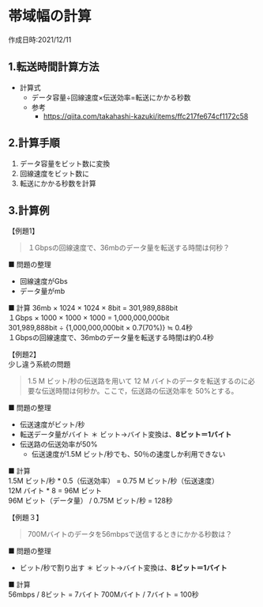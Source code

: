 # 帯域幅の計算
作成日時:2021/12/11

## 1.転送時間計算方法
* 計算式
  *  データ容量÷回線速度×伝送効率=転送にかかる秒数
  * 参考
    * https://qiita.com/takahashi-kazuki/items/ffc217fe674cf1172c58

## 2.計算手順
1. データ容量をビット数に変換
2. 回線速度をビット数に
3. 転送にかかる秒数を計算

## 3.計算例
【例題1】
> １Gbpsの回線速度で、36mbのデータ量を転送する時間は何秒？

■ 問題の整理
- 回線速度がGbs
- データ量がmb

■ 計算
36mb × 1024 × 1024 × 8bit = 301,989,888bit  
１Gbps × 1000 × 1000 × 1000 = 1,000,000,000bit  
301,989,888bit ÷ {1,000,000,000bit × 0.7(70%)} ≒ 0.4秒  
１Gbpsの回線速度で、36mbのデータ量を転送する時間は約0.4秒  

【例題2】  
少し違う系統の問題

> 1.5 M ビット/秒の伝送路を用いて 12 M バイトのデータを転送するのに必要な伝送時間は何秒か。ここで，伝送路の伝送効率を 50%とする。

■ 問題の整理
- 伝送速度がビット/秒
- 転送データ量がバイト
＊ ビット→バイト変換は、**8ビット＝1バイト**
- 伝送路の伝送効率が50%
  - 伝送速度が1.5M ビット/秒でも、50％の速度しか利用できない

■ 計算  
1.5M ビット/秒 * 0.5（伝送効率） = 0.75 M ビット/秒（伝送速度）  
12M バイト * 8 = 96M ビット  
96M ビット（データ量） / 0.75M ビット/秒 = 128秒  

【例題３】
> 700Mバイトのデータを56mbpsで送信するときにかかる秒数は？

■ 問題の整理
- ビット/秒で割り出す
＊ ビット→バイト変換は、**8ビット＝1バイト**

■ 計算  
56mbps / 8ビット = 7バイト
700Mバイト / 7バイト = 100秒

